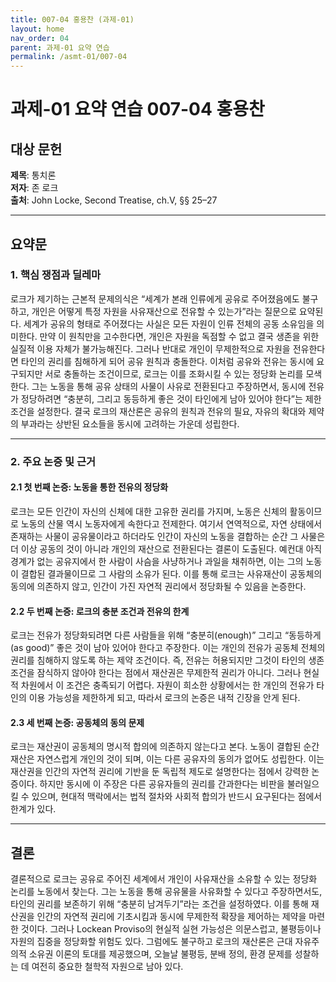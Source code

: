 ```yaml
---
title: 007-04 홍용찬 (과제-01)
layout: home
nav_order: 04
parent: 과제-01 요약 연습
permalink: /asmt-01/007-04
---
```


# 과제-01 요약 연습 007-04 홍용찬 

## 대상 문헌  
**제목**: 통치론  
**저자**: 존 로크  
**출처**: John Locke, Second Treatise, ch.V, §§ 25–27 

---

## 요약문  

### 1. 핵심 쟁점과 딜레마  
로크가 제기하는 근본적 문제의식은 “세계가 본래 인류에게 공유로 주어졌음에도 불구하고, 개인은 어떻게 특정 자원을 사유재산으로 전유할 수 있는가”라는 질문으로 요약된다. 세계가 공유의 형태로 주어졌다는 사실은 모든 자원이 인류 전체의 공동 소유임을 의미한다. 만약 이 원칙만을 고수한다면, 개인은 자원을 독점할 수 없고 결국 생존을 위한 실질적 이용 자체가 불가능해진다. 그러나 반대로 개인이 무제한적으로 자원을 전유한다면 타인의 권리를 침해하게 되어 공유 원칙과 충돌한다. 이처럼 공유와 전유는 동시에 요구되지만 서로 충돌하는 조건이므로, 로크는 이를 조화시킬 수 있는 정당화 논리를 모색한다. 그는 노동을 통해 공유 상태의 사물이 사유로 전환된다고 주장하면서, 동시에 전유가 정당하려면 “충분히, 그리고 동등하게 좋은 것이 타인에게 남아 있어야 한다”는 제한 조건을 설정한다. 결국 로크의 재산론은 공유의 원칙과 전유의 필요, 자유의 확대와 제약의 부과라는 상반된 요소들을 동시에 고려하는 가운데 성립한다.

---

### 2. 주요 논증 및 근거  

#### 2.1 첫 번째 논증: 노동을 통한 전유의 정당화  
로크는 모든 인간이 자신의 신체에 대한 고유한 권리를 가지며, 노동은 신체의 활동이므로 노동의 산물 역시 노동자에게 속한다고 전제한다. 여기서 연역적으로, 자연 상태에서 존재하는 사물이 공유물이라고 하더라도 인간이 자신의 노동을 결합하는 순간 그 사물은 더 이상 공동의 것이 아니라 개인의 재산으로 전환된다는 결론이 도출된다. 예컨대 아직 경계가 없는 공유지에서 한 사람이 사슴을 사냥하거나 과일을 채취하면, 이는 그의 노동이 결합된 결과물이므로 그 사람의 소유가 된다. 이를 통해 로크는 사유재산이 공동체의 동의에 의존하지 않고, 인간이 가진 자연적 권리에서 정당화될 수 있음을 논증한다.

#### 2.2 두 번째 논증: 로크의 충분 조건과 전유의 한계 
로크는 전유가 정당화되려면 다른 사람들을 위해 “충분히(enough)” 그리고 “동등하게(as good)” 좋은 것이 남아 있어야 한다고 주장한다. 이는 개인의 전유가 공동체 전체의 권리를 침해하지 않도록 하는 제약 조건이다. 즉, 전유는 허용되지만 그것이 타인의 생존 조건을 잠식하지 않아야 한다는 점에서 재산권은 무제한적 권리가 아니다. 그러나 현실적 차원에서 이 조건은 충족되기 어렵다. 자원이 희소한 상황에서는 한 개인의 전유가 타인의 이용 가능성을 제한하게 되고, 따라서 로크의 논증은 내적 긴장을 안게 된다.

#### 2.3 세 번째 논증: 공동체의 동의 문제
로크는 재산권이 공동체의 명시적 합의에 의존하지 않는다고 본다. 노동이 결합된 순간 재산은 자연스럽게 개인의 것이 되며, 이는 다른 공유자의 동의가 없어도 성립한다. 이는 재산권을 인간의 자연적 권리에 기반을 둔 독립적 제도로 설명한다는 점에서 강력한 논증이다. 하지만 동시에 이 주장은 다른 공유자들의 권리를 간과한다는 비판을 불러일으킬 수 있으며, 현대적 맥락에서는 법적 절차와 사회적 합의가 반드시 요구된다는 점에서 한계가 있다.

---

## 결론  
결론적으로 로크는 공유로 주어진 세계에서 개인이 사유재산을 소유할 수 있는 정당화 논리를 노동에서 찾는다. 그는 노동을 통해 공유물을 사유화할 수 있다고 주장하면서도, 타인의 권리를 보존하기 위해 “충분히 남겨두기”라는 조건을 설정하였다. 이를 통해 재산권을 인간의 자연적 권리에 기초시킴과 동시에 무제한적 확장을 제어하는 제약을 마련한 것이다. 그러나 Lockean Proviso의 현실적 실현 가능성은 의문스럽고, 불평등이나 자원의 집중을 정당화할 위험도 있다. 그럼에도 불구하고 로크의 재산론은 근대 자유주의적 소유권 이론의 토대를 제공했으며, 오늘날 불평등, 분배 정의, 환경 문제를 성찰하는 데 여전히 중요한 철학적 자원으로 남아 있다.